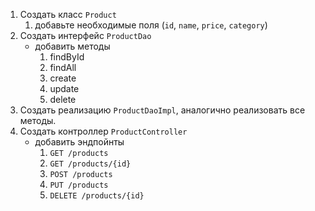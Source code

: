 

1. Создать класс `Product`
    1. добавьте необходимые поля (`id`, `name`, `price`, `category`)
2. Создать интерфейс `ProductDao`
    - добавить методы
      1. findById
      2. findAll
      3. create
      4. update
      5. delete
3. Создать реализацию `ProductDaoImpl`, аналогично реализовать все методы.
4. Создать контроллер `ProductController`
    - добавить эндпойнты
        1. `GET /products`
        2. `GET /products/{id}`
        3. `POST /products`
        4. `PUT /products`
        5. `DELETE /products/{id}`
